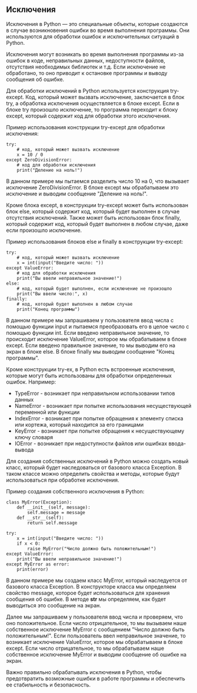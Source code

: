 ## Исключения
Исключения в Python — это специальные объекты, которые создаются в случае возникновения ошибки во время выполнения программы. Они используются для обработки ошибок и исключительных ситуаций в Python.

Исключения могут возникать во время выполнения программы из-за ошибок в коде, неправильных данных, недоступности файлов, отсутствия необходимых библиотек и т.д. Если исключение не обработано, то оно приводит к остановке программы и выводу сообщения об ошибке.

Для обработки исключений в Python используется конструкция try-except. Код, который может вызвать исключение, заключается в блок try, а обработка исключения осуществляется в блоке except. Если в блоке try произошло исключение, то программа переходит к блоку except, который содержит код для обработки этого исключения.

Пример использования конструкции try-except для обработки исключения:

```
try:
    # код, который может вызвать исключение
    x = 10 / 0
except ZeroDivisionError:
    # код для обработки исключения
    print("Деление на ноль!")
```

В данном примере мы пытаемся разделить число 10 на 0, что вызывает исключение ZeroDivisionError. В блоке except мы обрабатываем это исключение и выводим сообщение "Деление на ноль!".

Кроме блока except, в конструкции try-except может быть использован блок else, который содержит код, который будет выполнен в случае отсутствия исключений. Также может быть использован блок finally, который содержит код, который будет выполнен в любом случае, даже если произошло исключение.

Пример использования блоков else и finally в конструкции try-except:

```
try:
    # код, который может вызвать исключение
    x = int(input("Введите число: "))
except ValueError:
    # код для обработки исключения
    print("Вы ввели неправильное значение!")
else:
    # код, который будет выполнен, если исключение не произошло
    print("Вы ввели число:", x)
finally:
    # код, который будет выполнен в любом случае
    print("Конец программы")
```

В данном примере мы запрашиваем у пользователя ввод числа с помощью функции input и пытаемся преобразовать его в целое число с помощью функции int. Если введено неправильное значение, то происходит исключение ValueError, которое мы обрабатываем в блоке except. Если введено правильное значение, то мы выводим его на экран в блоке else. В блоке finally мы выводим сообщение "Конец программы".

Кроме конструкции try-ex, в Python есть встроенные исключения, которые могут быть использованы для обработки определенных ошибок. Например:

- TypeError - возникает при неправильном использовании типов данных
- NameError - возникает при попытке использования несуществующей переменной или функции
- IndexError - возникает при попытке обращения к элементу списка или кортежа, который находится за его границами
- KeyError - возникает при попытке обращения к несуществующему ключу словаря
- IOError - возникает при недоступности файлов или ошибках ввода-вывода

Для создания собственных исключений в Python можно создать новый класс, который будет наследоваться от базового класса Exception. В таком классе можно определить свойства и методы, которые будут использоваться при обработке исключения.

Пример создания собственного исключения в Python:

```
class MyError(Exception):
    def __init__(self, message):
        self.message = message
    def __str__(self):
        return self.message

try:
    x = int(input("Введите число: "))
    if x < 0:
        raise MyError("Число должно быть положительным!")
except ValueError:
    print("Вы ввели неправильное значение!")
except MyError as error:
    print(error)
```

В данном примере мы создаем класс MyError, который наследуется от базового класса Exception. В конструкторе класса мы определяем свойство message, которое будет использоваться для хранения сообщения об ошибке. В методе __str__ мы определяем, как будет выводиться это сообщение на экран.

Далее мы запрашиваем у пользователя ввод числа и проверяем, что оно положительное. Если число отрицательное, то мы вызываем наше собственное исключение MyError с сообщением "Число должно быть положительным!". Если пользователь ввел неправильное значение, то возникает исключение ValueError, которое мы обрабатываем в блоке except. Если число отрицательное, то мы обрабатываем наше собственное исключение MyError и выводим сообщение об ошибке на экран.

Важно правильно обрабатывать исключения в Python, чтобы предотвратить возможные ошибки в работе программы и обеспечить ее стабильность и безопасность.


